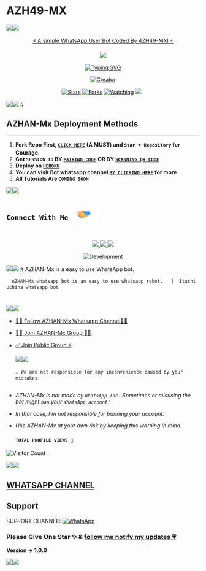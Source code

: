   # AZH49-MX
   <a><img src='https://i.imgur.com/LyHic3i.gif'/></a><a><img src='https://i.imgur.com/LyHic3i.gif'/></a>
<p align="center"> 
<u>⚡ A simple WhatsApp User Bot Coded By 4ZH49-MXl ⚡</u>
</p>
<p align="center">
<img src="https://i.ibb.co/b5ZShcpy/shaban-md.jpg"/>       
<p align="center">
  <a href="https://git.io/typing-svg"><img src="https://readme-typing-svg.demolab.com?font=EB+Garamond&weight=800&size=28&duration=4000&pause=1000&random=false&width=435&lines=+•__I'M+AZH49-+MD__•;MULTI-DEVICE+WHATSAPP+BOT;DEVELOPED+BY+4ZH4N+CYRIL;RELEASED+DATE+18%2F6%2F2024." alt="Typing SVG" /></a>
</p> 
<p align="center">
<a href="#"><img title="Creator" src="https://img.shields.io/badge/Creator-AZH4N_FIGHT3R-red.svg?style=for-the-badge&logo=github"></a>
</p>
<p align="center">
<a href="https://github.com/AZHANx/Itachi_Uchiha-Md/stargazers/"><img title="Stars" src="https://img.shields.io/github/stars/AZHANx/Itachi_Uchiha-Md?color=blue&style=flat-square"></a>
<a href="https://github.com/AZHANx/Itachi_Uchiha-Md/network/members"><img title="Forks" src="https://img.shields.io/github/forks/AZHANx/Itachi_Uchiha-Md?color=yellow&style=flat-square"></a>
<a href="https://github.com/AZHANx/Itachi_Uchiha-Md/watchers"><img title="Watching" src="https://img.shields.io/github/watchers/AZHANx/Itachi_Uchiha-Md?label=Watchers&color=red&style=flat-square"></a>
<a href="https://github.com/AZHANx/Itachi_Uchiha-Md/graphs/commit-activity"><img height="20" src="https://img.shields.io/badge/Maintained-Yes-red.svg"></a>&nbsp;&nbsp;
</p>
<a><img src='https://i.imgur.com/LyHic3i.gif'/></a><a><img src='https://i.imgur.com/LyHic3i.gif'/></a>
#

## AZHAN-Mx Deployment Methods
---
1.  **Fork Repo First, [`CLICK HERE`](https://github.com/Sycodark782) (A MUST) and `Star ⭐ Repository` for Courage.**
2.  **Get `SESSION ID` BY [`PAIRING CODE`](https://gojousession-05ea27b8ff9a.herokuapp.com/pair) 
 OR BY [`SCANNING QR CODE`](https://whatsapp.com/channel/0029Vb6IkG589inpsgQiup2H)** 
3. **Deploy on [`HEROKU`](https://dashboard.heroku.com/account/billing)**
8. **You can visit Bot whatsapp channel [`BY CLICKING HERE`](https://whatsapp.com/channel/0029Vb6IkG589inpsgQiup2H) for more**
9. **All Tutorials Are `COMING SOON`**

<a><img src='https://i.imgur.com/LyHic3i.gif'/></a><a><img src='https://i.imgur.com/LyHic3i.gif'/></a>

## ```Connect With Me```<img src="https://github.com/0xAbdulKhalid/0xAbdulKhalid/raw/main/assets/mdImages/handshake.gif" width ="80"></h1> 
 <br> 
<p align="center">
<a href="https://wa.me/2349066528353"><img src="https://img.shields.io/badge/Contact David-25D366?style=for-the-badge&logo=whatsapp&logoColor=white" />
<a href="https://whatsapp.com/channel/0029VaZsyQ21XqudOTjyG30Z"><img src="https://img.shields.io/badge/Join Official Channel-25D366?style=for-the-badge&logo=whatsapp&logoColor=white" />
<a href="https://www.youtube.com/@HacktivistHive"><img src="https://img.shields.io/badge/Subscribe-ff0000?style=for-the-badge&logo=youtube&logoColor=ff000000&link=https://www.youtube.com/@HacktivistHive" /><br>
<p align="center">
<img alt="Development" width="250" src="https://media2.giphy.com/media/W9tBvzTXkQopi/giphy.gif?cid=6c09b952xu6syi1fyqfyc04wcfk0qvqe8fd7sop136zxfjyn&ep=v1_internal_gif_by_id&rid=giphy.gif&ct=g" /> </p>
<a><img src='https://i.imgur.com/LyHic3i.gif'/></a><a><img src='https://i.imgur.com/LyHic3i.gif'/></a>
# 
AZHAN-Mx is a easy to use WhatsApp bot. 

      AZHAN-Mx whatsapp bot is an easy to use whatsapp robot.   |  Itachi Uchiha whatsapp bot
# 
# 
<a><img src='https://i.imgur.com/LyHic3i.gif'/></a><a><img src='https://i.imgur.com/LyHic3i.gif'/></a>

* [🧑‍💻 Follow AZHAN-Mx Whatsapp Channel🧑‍💻](https://whatsapp.com/channel/0029VaZsyQ21XqudOTjyG30Z)

* [🧑‍💻 Join AZHAN-Mx Group 🧑‍💻](https://whatsapp.com/channel/0029Vb6IkG589inpsgQiup2H)

* [✅ Join Public Group ⚡](https://whatsapp.com/channel/0029Vb6IkG589inpsgQiup2H)

  <a><img src='https://i.imgur.com/LyHic3i.gif'/></a><a><img src='https://i.imgur.com/LyHic3i.gif'/></a>

      ⚠️ We are not responsible for any inconvenience caused by your mistakes!
  
## 

- *AZHAN-Mx is not made by `WhatsApp Inc.` Sometimes or misusing the bot might `ban` your `WhatsApp account!`*
- *In that case, I'm not responsible for banning your account.*
- *Use AZHAN-Mx at your own risk by keeping this warning in mind.*
  
  #### ```TOTAL PROFILE VIEWS 🧚```
![Visitor Count](https://whatsapp.com/channel/0029Vb6IkG589inpsgQiup2H)

<a><img src='https://i.imgur.com/LyHic3i.gif'/></a><a><img src='https://i.imgur.com/LyHic3i.gif'/></a>

 ## [ WHATSAPP CHANNEL ](https://whatsapp.com/channel/0029Vb6IkG589inpsgQiup2H) 

## Support

SUPPORT CHANNEL: <a href="https://whatsapp.com/channel/0029Vb6IkG589inpsgQiup2H"><img alt="WhatsApp" src="https://img.shields.io/badge/WhatsApp-25D366?style=for-the-badge&logo=whatsapp&logoColor=white"/></a>


### Please Give One Star ✨ & [follow me notify my updates 💗](https://github.com/Sycodark782)
<b>Version -> 1.0.0</b>

<a><img src='https://i.imgur.com/LyHic3i.gif'/></a><a><img src='https://i.ibb.co/b5ZShcpy/shaban-md.jpg'/></a>
